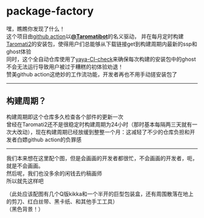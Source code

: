 # package-factory  
嘿，瞧瞧你发现了什么！  
这个项目由[github action](https://docs.github.com/actions)以[**@Taromatibot**](https://github.com/Taromatibot)的名义驱动，
并在每月定时构建[Taromati2](https://github.com/Taromati2)的安装包，使得用户们总能够从下载链接get到构建周期内最新的ssp和ghost体验  
同时，这个全自动仓库使用了[yaya-CI-check](https://github.com/Taromati2/yaya-CI-check)来确保每次构建的安装包中的ghost不会无法运行导致用户被过于糟糕的初体验劝退！  
赞美github action这绝妙的工作流功能，开发者再也不用手动搓安装包了  

______

## 构建周期？  
构建周期即这个仓库多久检查各个部件的更新一次  
曾经在Taromati2还不是很稳定时构建周期为24小时（那时基本每隔两三天就有一次大改动），现在构建周期已经放缓到整整一个月：这减轻了不少的仓库负担和开发者白嫖github action的负罪感  

______

我们本来想在这里配个图，但是会画画的开发者都很忙，不会画画的开发者，呃，  
就是不会画画。  
然后呢，我们也没多余的闲钱去约稿画师  
所以就先这样吧  

（此处应该配图有几个Q版kikka和一个半开的巨型包装盒，还有周围散落在地上的剪刀、红白丝带、黑卡纸、和其他手工工具）  
（黑色背景！）  
